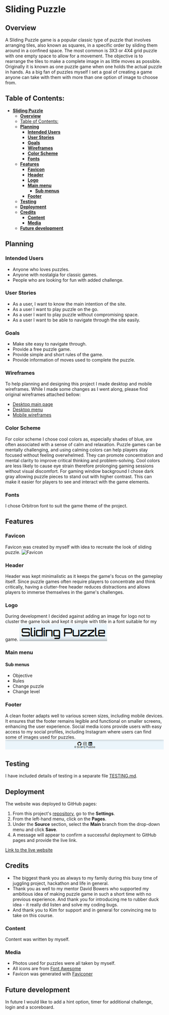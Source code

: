 # **Sliding Puzzle**

## **Overview**

A Sliding Puzzle game is a popular classic type of puzzle that involves arranging tiles, also known as squares, in a specific order by sliding them around in a confined space. The most common is 3X3 or 4X4 grid puzzle with one empty space to allow for a movement. The objective is to rearrange the tiles to make a complete image in as little moves as possible. Originally it is known as one puzzle game when one holds the actual puzzle in hands. As a big fan of puzzles myself I set a goal of creating a game anyone can take with them with more than one option of image to choose from.

## Table of Contents:
- [**Sliding Puzzle**](#sliding-puzzle)
  - [**Overview**](#overview)
  - [Table of Contents:](#table-of-contents)
  - [**Planning**](#planning)
    - [**Intended Users**](#intended-users)
    - [**User Stories**](#user-stories)
    - [**Goals**](#goals)
    - [**Wireframes**](#wireframes)
    - [**Color Scheme**](#color-scheme)
    - [**Fonts**](#fonts)
  - [**Features**](#features)
    - [**Favicon**](#favicon)
    - [**Header**](#header)
    - [**Logo**](#logo)
    - [**Main menu**](#main-menu)
      - [**Sub menus**](#sub-menus)
    - [**Footer**](#footer)
  - [**Testing**](#testing)
  - [**Deployment**](#deployment)
  - [**Credits**](#credits)
    - [**Content**](#content)
    - [**Media**](#media)
  - [**Future development**](#future-development)

## **Planning**

### **Intended Users**

* Anyone who loves puzzles.
* Anyone with nostalgia for classic games.
* People who are looking for fun with added challenge.

### **User Stories**

* As a user, I want to know the main intention of the site.
* As a user I want to play puzzle on the go.
* As a user I want to play puzzle without compromising space.
* As a user I want to be able to navigate through the site easily.

### **Goals**

* Make site easy to navigate through.
* Provide a free puzzle game.
* Provide simple and short rules of the game.
* Provide information of moves used to complete the puzzle.

### **Wireframes**

To help planning and designing this project I made desktop and mobile wireframes. While I made some changes as I went along, please find original wireframes attached bellow:

* [Desktop main page](assets/images/Desktop%20wireframe.png)
* [Desktop menu](assets/images/Desktop%20menu%20wireframe.png)
* [Mobile wireframes](assets/images/Mobile%20wireframe.png)
 
### **Color Scheme**

For color scheme I chose cool colors as, especially shades of blue, are often associated with a sense of calm and relaxation. Puzzle games can be mentally challenging, and using calming colors can help players stay focused without feeling overwhelmed. They can promote concentration and mental clarity to improve critical thinking and problem-solving. Cool colors are less likely to cause eye strain therefore prolonging gaming sessions without visual discomfort. For gaming window background I chose dark gray allowing puzzle pieces to stand out with higher contrast. This can make it easier for players to see and interact with the game elements.

### **Fonts**

I chose Orbitron font to suit the game theme of the project.

## **Features**

### **Favicon**

Favicon was created by myself with idea to recreate the look of sliding puzzle.
![Favicon](../sliding-puzzle-game/favicon.ico)

### **Header**

Header was kept minimalistic as it keeps the game's focus on the gameplay itself. Since puzzle games often require players to concentrate and think critically, having a clutter-free header reduces distractions and allows players to immerse themselves in the game's challenges.

### **Logo**

During development I decided against adding an image for logo not to cluster the game look and kept it simple with title in a font suitable for my game.
![Logo](assets/images/logo.PNG)

### **Main menu**

#### **Sub menus**

* Objective
* Rules
* Change puzzle
* Change level

### **Footer**

A clean footer adapts well to various screen sizes, including mobile devices. It ensures that the footer remains legible and functional on smaller screens, enhancing the user experience. Social media icons provide users with easy access to my social profiles, including Instagram where users can find some of images used for puzzles.
![Footer](assets/images/footer.PNG)

## **Testing**

I have included details of testing in a separate file [TESTING.md](TESTING.md).

## **Deployment**

The website was deployed to GitHub pages:

1. From this project's [repository](https://github.com/violaberg/sliding-puzzle-game), go to the **Settings**.
2. From the left-hand menu, click on the **Pages**.
3. Under the **Source** section, select the **Main** branch from the drop-down menu and click **Save**.
4. A message will appear to confirm a successful deployment to GitHub pages and provide the live link.

[Link to the live website](https://violaberg.github.io/sliding-puzzle-game/)

## **Credits**

* The biggest thank you as always to my family during this busy time of juggling project, hackathon and life in general.
* Thank you as well to my mentor David Bowers who supported my ambitious idea of making puzzle game in such a short time with no previous experience. And thank you for introducing me to rubber duck idea - it really did listen and solve my coding bugs.
* And thank you to Kim for support and in general for convincing me to take on this course.

### **Content**

Content was written by myself.

### **Media**

* Photos used for puzzles were all taken by myself.
* All icons are from [Font Awesome](https://fontawesome.com/)
* Favicon was generated with [Faviconer](http://www.faviconer.com/)

## **Future development**

In future I would like to add a hint option, timer for additional challenge, login and a scoreboard.
